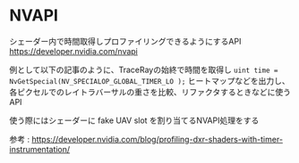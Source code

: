 
# NVAPI
シェーダー内で時間取得しプロファイリングできるようにするAPI
https://developer.nvidia.com/nvapi

例として以下の記事のように、TraceRayの始終で時間を取得し
`uint time = NvGetSpecial(NV_SPECIALOP_GLOBAL_TIMER_LO );`
ヒートマップなどを出力し、各ピクセルでのレイトラバーサルの重さを比較、リファクタするときなどに使うAPI

使う際にはシェーダーに fake UAV slot を割り当てるNVAPI処理をする

参考 : https://developer.nvidia.com/blog/profiling-dxr-shaders-with-timer-instrumentation/


<!--stackedit_data:
eyJoaXN0b3J5IjpbMjAxNjI4MDQ3OCwtOTQ1ODk0NzQ0LDczMD
k5ODExNl19
-->